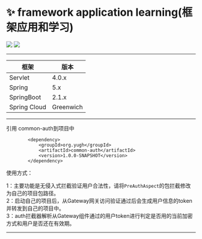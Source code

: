 # :sparkles: framework application learning(框架应用和学习)

![](https://img.shields.io/badge/build-success-green.svg) ![](https://img.shields.io/github/stars/yugenhai108/framework-applications) 

------



| 框架         | 版本      |
| ------------ | --------- |
| Servlet      | 4.0.x     |
| Spring       | 5.x       |
| SpringBoot   | 2.1.x     |
| Spring Cloud | Greenwich |


***
引用 common-auth到项目中
```
        <dependency>
            <groupId>org.yugh</groupId>
            <artifactId>common-auth</artifactId>
            <version>1.0.0-SNAPSHOT</version>
        </dependency>
```
使用方式：

1：主要功能是无侵入式拦截验证用户合法性，请将`PreAuthAspect`的包拦截修改为自己的项目包路径。
</br>
2：启动自己的项目后，从Gateway网关访问验证通过后会生成用户信息的token并转发到自己的项目中。
</br>
3：auth拦截器解析从Gateway组件通过的用户token进行判定是否用的当前加密方式和用户是否还在有效期。

***
